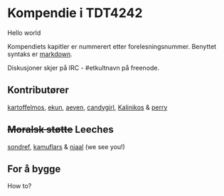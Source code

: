 # Kompendie i TDT4242

Hello world


Kompendiets kapitler er nummerert etter forelesningsnummer. Benyttet syntaks er [markdown](http://daringfireball.net/projects/markdown/).

Diskusjoner skjer på IRC - #etkultnavn på freenode.

## Kontributører
[kartoffelmos](http://kartoffelmos.net), 
[ekun](http://glittum.org), 
[aeven](http://tobe.atsomepointintime), 
[candygirl](https://www.facebook.com/profile.php?id=746475060), 
[Kalinikos](https://www.facebook.com/mathiamo) & 
[perry](https://www.facebook.com/alexander.perry)

## <del>Moralsk støtte</del> Leeches
[sondref](https://www.facebook.com/sondre.frisvold),
[kamuflars](https://www.facebook.com/lars.brovold) &
[njaal](https://www.facebook.com/njaal.gjerde) (we see you!)

## For å bygge
How to?